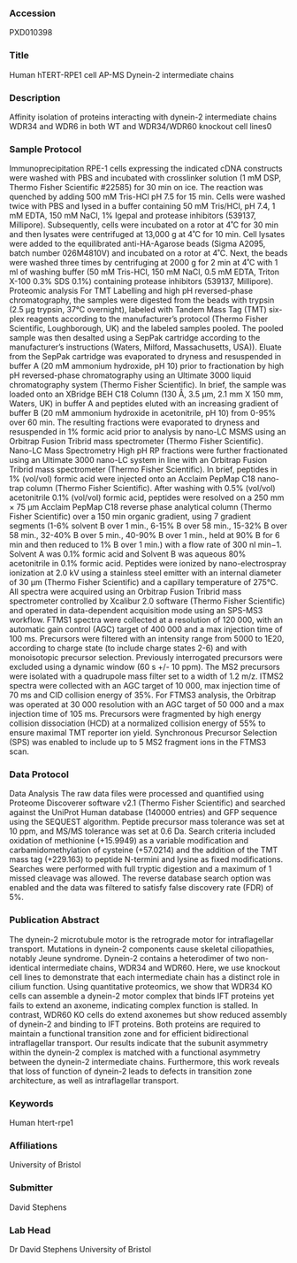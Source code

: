 ### Accession
PXD010398

### Title
Human hTERT-RPE1 cell AP-MS Dynein-2 intermediate chains

### Description
Affinity isolation of proteins interacting with dynein-2 intermediate chains WDR34 and WDR6 in both WT and WDR34/WDR60 knockout cell lines0

### Sample Protocol
Immunoprecipitation  RPE-1 cells expressing the indicated cDNA constructs were washed with PBS and incubated with crosslinker solution (1 mM DSP, Thermo Fisher Scientific #22585) for 30 min on ice. The reaction was quenched by adding 500 mM Tris-HCl pH 7.5 for 15 min. Cells were washed twice with PBS and lysed in a buffer containing 50 mM Tris/HCl, pH 7.4, 1 mM EDTA, 150 mM NaCl, 1% Igepal and protease inhibitors (539137, Millipore). Subsequently, cells were incubated on a rotor at 4˚C for 30 min and then lysates were centrifuged at 13,000 g at 4˚C for 10 min. Cell lysates were added to the equilibrated anti-HA-Agarose beads (Sigma A2095, batch number 026M4810V) and incubated on a rotor at 4˚C. Next, the beads were washed three times by centrifuging at 2000 g for 2 min at 4˚C with 1 ml of washing buffer (50 mM Tris-HCl, 150 mM NaCl, 0.5 mM EDTA, Triton X-100 0.3% SDS 0.1%) containing protease inhibitors (539137, Millipore).  Proteomic analysis For TMT Labelling and high pH reversed-phase chromatography, the samples were digested from the beads with trypsin (2.5 µg trypsin, 37°C overnight), labeled with Tandem Mass Tag (TMT) six-plex reagents according to the manufacturer’s protocol (Thermo Fisher Scientific, Loughborough, UK) and the labeled samples pooled. The pooled sample was then desalted using a SepPak cartridge according to the manufacturer’s instructions (Waters, Milford, Massachusetts, USA)). Eluate from the SepPak cartridge was evaporated to dryness and resuspended in buffer A (20 mM ammonium hydroxide, pH 10) prior to fractionation by high pH reversed-phase chromatography using an Ultimate 3000 liquid chromatography system (Thermo Fisher Scientific). In brief, the sample was loaded onto an XBridge BEH C18 Column (130 Å, 3.5 µm, 2.1 mm X 150 mm, Waters, UK) in buffer A and peptides eluted with an increasing gradient of buffer B (20 mM ammonium hydroxide in acetonitrile, pH 10) from 0-95% over 60 min. The resulting fractions were evaporated to dryness and resuspended in 1% formic acid prior to analysis by nano-LC MSMS using an Orbitrap Fusion Tribrid mass spectrometer (Thermo Fisher Scientific). Nano-LC Mass Spectrometry High pH RP fractions were further fractionated using an Ultimate 3000 nano-LC system in line with an Orbitrap Fusion Tribrid mass spectrometer (Thermo Fisher Scientific). In brief, peptides in 1% (vol/vol) formic acid were injected onto an Acclaim PepMap C18 nano-trap column (Thermo Fisher Scientific). After washing with 0.5% (vol/vol) acetonitrile 0.1% (vol/vol) formic acid, peptides were resolved on a 250 mm × 75 μm Acclaim PepMap C18 reverse phase analytical column (Thermo Fisher Scientific) over a 150 min organic gradient, using 7 gradient segments (1-6% solvent B over 1 min., 6-15% B over 58 min., 15-32% B over 58 min., 32-40% B over 5 min., 40-90% B over 1 min., held at 90% B for 6 min and then reduced to 1% B over 1 min.) with a flow rate of 300 nl min−1. Solvent A was 0.1% formic acid and Solvent B was aqueous 80% acetonitrile in 0.1% formic acid. Peptides were ionized by nano-electrospray ionization at 2.0 kV using a stainless steel emitter with an internal diameter of 30 μm (Thermo Fisher Scientific) and a capillary temperature of 275°C.  All spectra were acquired using an Orbitrap Fusion Tribrid mass spectrometer controlled by Xcalibur 2.0 software (Thermo Fisher Scientific) and operated in data-dependent acquisition mode using an SPS-MS3 workflow. FTMS1 spectra were collected at a resolution of 120 000, with an automatic gain control (AGC) target of 400 000 and a max injection time of 100 ms. Precursors were filtered with an intensity range from 5000 to 1E20, according to charge state (to include charge states 2-6) and with monoisotopic precursor selection. Previously interrogated precursors were excluded using a dynamic window (60 s +/- 10 ppm). The MS2 precursors were isolated with a quadrupole mass filter set to a width of 1.2 m/z. ITMS2 spectra were collected with an AGC target of 10 000, max injection time of 70 ms and CID collision energy of 35%. For FTMS3 analysis, the Orbitrap was operated at 30 000 resolution with an AGC target of 50 000 and a max injection time of 105 ms. Precursors were fragmented by high energy collision dissociation (HCD) at a normalized collision energy of 55% to ensure maximal TMT reporter ion yield. Synchronous Precursor Selection (SPS) was enabled to include up to 5 MS2 fragment ions in the FTMS3 scan.

### Data Protocol
Data Analysis The raw data files were processed and quantified using Proteome Discoverer software v2.1 (Thermo Fisher Scientific) and searched against the UniProt Human database (140000 entries) and GFP sequence using the SEQUEST algorithm. Peptide precursor mass tolerance was set at 10 ppm, and MS/MS tolerance was set at 0.6 Da. Search criteria included oxidation of methionine (+15.9949) as a variable modification and carbamidomethylation of cysteine (+57.0214) and the addition of the TMT mass tag (+229.163) to peptide N-termini and lysine as fixed modifications. Searches were performed with full tryptic digestion and a maximum of 1 missed cleavage was allowed. The reverse database search option was enabled and the data was filtered to satisfy false discovery rate (FDR) of 5%.

### Publication Abstract
The dynein-2 microtubule motor is the retrograde motor for intraflagellar transport. Mutations in dynein-2 components cause skeletal ciliopathies, notably Jeune syndrome. Dynein-2 contains a heterodimer of two non-identical intermediate chains, WDR34 and WDR60. Here, we use knockout cell lines to demonstrate that each intermediate chain has a distinct role in cilium function. Using quantitative proteomics, we show that WDR34 KO cells can assemble a dynein-2 motor complex that binds IFT proteins yet fails to extend an axoneme, indicating complex function is stalled. In contrast, WDR60 KO cells do extend axonemes but show reduced assembly of dynein-2 and binding to IFT proteins. Both proteins are required to maintain a functional transition zone and for efficient bidirectional intraflagellar transport. Our results indicate that the subunit asymmetry within the dynein-2 complex is matched with a functional asymmetry between the dynein-2 intermediate chains. Furthermore, this work reveals that loss of function of dynein-2 leads to defects in transition zone architecture, as well as intraflagellar transport.

### Keywords
Human htert-rpe1

### Affiliations
University of Bristol

### Submitter
David Stephens

### Lab Head
Dr David Stephens
University of Bristol



